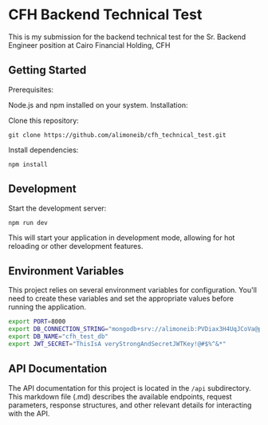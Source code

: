 # CFH Backend Technical Test

This is my submission for the backend technical test for the Sr. Backend Engineer position at Cairo Financial Holding, CFH

## Getting Started

Prerequisites:

Node.js and npm installed on your system.
Installation:

Clone this repository:
```
git clone https://github.com/alimoneib/cfh_technical_test.git
```


Install dependencies:
```
npm install
```
## Development

Start the development server:
```
npm run dev
````
This will start your application in development mode, allowing for hot reloading or other development features.

## Environment Variables

This project relies on several environment variables for configuration. You'll need to create these variables and set the appropriate values before running the application.
```bash
export PORT=8000
export DB_CONNECTION_STRING="mongodb+srv://alimoneib:PVDiax3H4UqJCoVa@personalcluster.4dszu8z.mongodb.net/?retryWrites=true&w=majority&appName=PersonalCluster"
export DB_NAME="cfh_test_db"
export JWT_SECRET="ThisIsA veryStrongAndSecretJWTKey!@#$%^&*"
```
## API Documentation

The API documentation for this project is located in the `/api` subdirectory. This markdown file (.md) describes the available endpoints, request parameters, response structures, and other relevant details for interacting with the API.

